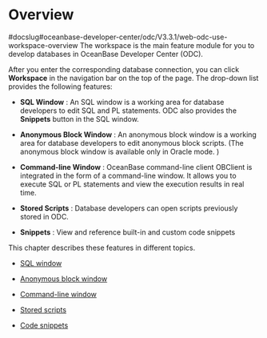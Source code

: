 Overview 
=============================
#docslug#oceanbase-developer-center/odc/V3.3.1/web-odc-use-workspace-overview
The workspace is the main feature module for you to develop databases in OceanBase Developer Center (ODC). 

After you enter the corresponding database connection, you can click **Workspace** in the navigation bar on the top of the page. The drop-down list provides the following features:

* **SQL Window** : An SQL window is a working area for database developers to edit SQL and PL statements. ODC also provides the **Snippets** button in the SQL window.

  

* **Anonymous Block Window** : An anonymous block window is a working area for database developers to edit anonymous block scripts. (The anonymous block window is available only in Oracle mode. )

  

* **Command-line Window** : OceanBase command-line client OBClient is integrated in the form of a command-line window. It allows you to execute SQL or PL statements and view the execution results in real time.

  

* **Stored Scripts** : Database developers can open scripts previously stored in ODC.

  

* **Snippets** : View and reference built-in and custom code snippets

  




This chapter describes these features in different topics.

* [SQL window](../../7.client-odc-user-guide/4.client-odc-use-workspace/2.client-odc-sql-window.md)

  

* [Anonymous block window](../../7.client-odc-user-guide/4.client-odc-use-workspace/3.client-odc-anonymous-block-window.md)

  

* [Command-line window](../../7.client-odc-user-guide/4.client-odc-use-workspace/4.client-odc-command-line-window.md)

  

* [Stored scripts](../../7.client-odc-user-guide/4.client-odc-use-workspace/5.client-odc-stored-scripts.md)

  

* [Code snippets](../../7.client-odc-user-guide/4.client-odc-use-workspace/6.client-odc-snippet.md)

  



